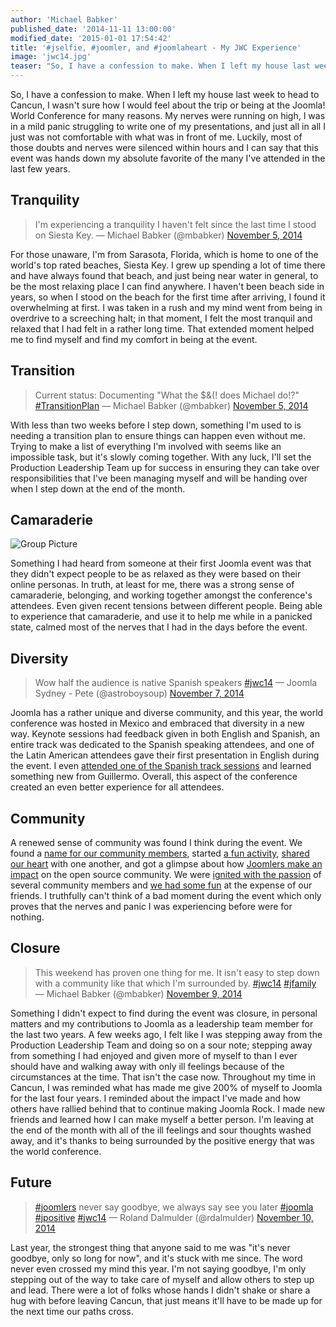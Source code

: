 ```yaml
---
author: 'Michael Babker'
published_date: '2014-11-11 13:00:00'
modified_date: '2015-01-01 17:54:42'
title: '#jselfie, #joomler, and #joomlaheart - My JWC Experience'
image: 'jwc14.jpg'
teaser: "So, I have a confession to make. When I left my house last week to head to Cancun, I wasn't sure how I would feel about the trip or being at the Joomla! World Conference for many reasons. My nerves were running on high, I was in a mild panic struggling to write one of my presentations, and just all in all I just was not comfortable with what was in front of me. Luckily, most of those doubts and nerves were silenced within hours and I can say that this event was hands down my absolute favorite of the many I've attended in the last few years."
---
```


So, I have a confession to make. When I left my house last week to head to Cancun, I wasn't sure how I would feel about the trip or being at the Joomla! World Conference for many reasons. My nerves were running on high, I was in a mild panic struggling to write one of my presentations, and just all in all I just was not comfortable with what was in front of me. Luckily, most of those doubts and nerves were silenced within hours and I can say that this event was hands down my absolute favorite of the many I've attended in the last few years.

## Tranquility

> I'm experiencing a tranquility I haven't felt since the last time I stood on Siesta Key.
> — Michael Babker (@mbabker) <a href="https://twitter.com/mbabker/status/529861941938769920" rel="nofollow">November 5, 2014</a>

For those unaware, I'm from Sarasota, Florida, which is home to one of the world's top rated beaches, Siesta Key. I grew up spending a lot of time there and have always found that beach, and just being near water in general, to be the most relaxing place I can find anywhere. I haven't been beach side in years, so when I stood on the beach for the first time after arriving, I found it overwhelming at first. I was taken in a rush and my mind went from being in overdrive to a screeching halt; in that moment, I felt the most tranquil and relaxed that I had felt in a rather long time. That extended moment helped me to find myself and find my comfort in being at the event.

## Transition

> Current status: Documenting "What the $&(! does Michael do!?" <a href="https://twitter.com/hashtag/TransitionPlan?src=hash">#TransitionPlan</a>
> — Michael Babker (@mbabker) <a href="https://twitter.com/mbabker/status/530146539306369024">November 5, 2014</a>

With less than two weeks before I step down, something I'm used to is needing a transition plan to ensure things can happen even without me. Trying to make a list of everything I'm involved with seems like an impossible task, but it's slowly coming together. With any luck, I'll set the Production Leadership Team up for success in ensuring they can take over responsibilities that I've been managing myself and will be handing over when I step down at the end of the month.

## Camaraderie

<img src="/images/jwc14_lunch.jpg" alt="Group Picture" class="float-right ml-4 my-2" />

Something I had heard from someone at their first Joomla event was that they didn't expect people to be as relaxed as they were based on their online personas. In truth, at least for me, there was a strong sense of camaraderie, belonging, and working together amongst the conference's attendees. Even given recent tensions between different people. Being able to experience that camaraderie, and use it to help me while in a panicked state, calmed most of the nerves that I had in the days before the event.

## Diversity

> Wow half the audience is native Spanish speakers <a href="https://twitter.com/hashtag/jwc14?src=hash">#jwc14</a>
> — Joomla Sydney - Pete (@astroboysoup) <a href="https://twitter.com/astroboysoup/status/530768134517432320">November 7, 2014</a>

Joomla has a rather unique and diverse community, and this year, the world conference was hosted in Mexico and embraced that diversity in a new way. Keynote sessions had feedback given in both English and Spanish, an entire track was dedicated to the Spanish speaking attendees, and one of the Latin American attendees gave their first presentation in English during the event. I even <a href="https://twitter.com/mbabker/status/530774900345024512" target="_blank" rel="noopener noreferrer">attended one of the Spanish track sessions</a> and learned something new from Guillermo. Overall, this aspect of the conference created an even better experience for all attendees.

## Community

A renewed sense of community was found I think during the event. We found a <a href="https://twitter.com/search?q=%23joomler&amp;src=typd">name for our community members</a>, started <a href="https://twitter.com/search?q=%23jselfie&amp;src=typd">a fun activity</a>, <a href="https://twitter.com/search?q=%23joomlaheart&amp;src=typd">shared our heart</a> with one another, and got a glimpse about how <a href="https://twitter.com/cloudaccess/status/531150920676294656">Joomlers make an impact</a> on the open source community. We were <a href="https://www.youtube.com/watch?v=6DEqvXkCG5w">ignited with the passion</a> of several community members and <a href="https://twitter.com/mbabker/status/530852473368756224">we had some fun</a> at the expense of our friends. I truthfully can't think of a bad moment during the event which only proves that the nerves and panic I was experiencing before were for nothing.

## Closure

> This weekend has proven one thing for me. It isn't easy to step down with a community like that which I'm surrounded by. <a href="https://twitter.com/hashtag/jwc14?src=hash">#jwc14</a> <a href="https://twitter.com/hashtag/jfamily?src=hash">#jfamily</a>
> — Michael Babker (@mbabker) <a href="https://twitter.com/mbabker/status/531522086687498240">November 9, 2014</a>

Something I didn't expect to find during the event was closure, in personal matters and my contributions to Joomla as a leadership team member for the last two years. A few weeks ago, I felt like I was stepping away from the Production Leadership Team and doing so on a sour note; stepping away from something I had enjoyed and given more of myself to than I ever should have and walking away with only ill feelings because of the circumstances at the time. That isn't the case now. Throughout my time in Cancun, I was reminded what has made me give 200% of myself to Joomla for the last four years. I reminded about the impact I've made and how others have rallied behind that to continue making Joomla Rock. I made new friends and learned how I can make myself a better person. I'm leaving at the end of the month with all of the ill feelings and sour thoughts washed away, and it's thanks to being surrounded by the positive energy that was the world conference.

## Future

> <a href="https://twitter.com/hashtag/joomlers?src=hash">#joomlers</a> never say goodbye, we always say see you later <a href="https://twitter.com/hashtag/joomla?src=hash">#joomla</a> <a href="https://twitter.com/hashtag/jpositive?src=hash">#jpositive</a> <a href="https://twitter.com/hashtag/jwc14?src=hash">#jwc14</a>
> — Roland Dalmulder (@rdalmulder) <a href="https://twitter.com/rdalmulder/status/531916842231541760">November 10, 2014</a>

Last year, the strongest thing that anyone said to me was "it's never goodbye, only so long for now", and it's stuck with me since. The word never even crossed my mind this year. I'm not saying goodbye, I'm only stepping out of the way to take care of myself and allow others to step up and lead. There were a lot of folks whose hands I didn't shake or share a hug with before leaving Cancun, that just means it'll have to be made up for the next time our paths cross.
